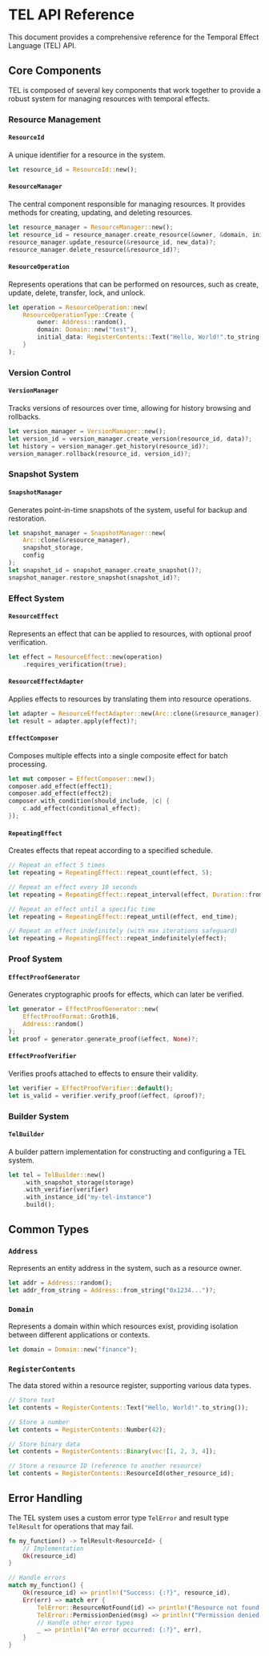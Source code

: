 # TEL API Reference

This document provides a comprehensive reference for the Temporal Effect Language (TEL) API.

## Core Components

TEL is composed of several key components that work together to provide a robust system for managing resources with temporal effects.

### Resource Management

#### `ResourceId`

A unique identifier for a resource in the system.

```rust
let resource_id = ResourceId::new();
```

#### `ResourceManager`

The central component responsible for managing resources. It provides methods for creating, updating, and deleting resources.

```rust
let resource_manager = ResourceManager::new();
let resource_id = resource_manager.create_resource(&owner, &domain, initial_data)?;
resource_manager.update_resource(&resource_id, new_data)?;
resource_manager.delete_resource(&resource_id)?;
```

#### `ResourceOperation`

Represents operations that can be performed on resources, such as create, update, delete, transfer, lock, and unlock.

```rust
let operation = ResourceOperation::new(
    ResourceOperationType::Create {
        owner: Address::random(),
        domain: Domain::new("test"),
        initial_data: RegisterContents::Text("Hello, World!".to_string()),
    }
);
```

### Version Control

#### `VersionManager`

Tracks versions of resources over time, allowing for history browsing and rollbacks.

```rust
let version_manager = VersionManager::new();
let version_id = version_manager.create_version(resource_id, data)?;
let history = version_manager.get_history(resource_id)?;
version_manager.rollback(resource_id, version_id)?;
```

### Snapshot System

#### `SnapshotManager`

Generates point-in-time snapshots of the system, useful for backup and restoration.

```rust
let snapshot_manager = SnapshotManager::new(
    Arc::clone(&resource_manager),
    snapshot_storage,
    config
);
let snapshot_id = snapshot_manager.create_snapshot()?;
snapshot_manager.restore_snapshot(snapshot_id)?;
```

### Effect System

#### `ResourceEffect`

Represents an effect that can be applied to resources, with optional proof verification.

```rust
let effect = ResourceEffect::new(operation)
    .requires_verification(true);
```

#### `ResourceEffectAdapter`

Applies effects to resources by translating them into resource operations.

```rust
let adapter = ResourceEffectAdapter::new(Arc::clone(&resource_manager));
let result = adapter.apply(effect)?;
```

#### `EffectComposer`

Composes multiple effects into a single composite effect for batch processing.

```rust
let mut composer = EffectComposer::new();
composer.add_effect(effect1);
composer.add_effect(effect2);
composer.with_condition(should_include, |c| {
    c.add_effect(conditional_effect);
});
```

#### `RepeatingEffect`

Creates effects that repeat according to a specified schedule.

```rust
// Repeat an effect 5 times
let repeating = RepeatingEffect::repeat_count(effect, 5);

// Repeat an effect every 10 seconds
let repeating = RepeatingEffect::repeat_interval(effect, Duration::from_secs(10));

// Repeat an effect until a specific time
let repeating = RepeatingEffect::repeat_until(effect, end_time);

// Repeat an effect indefinitely (with max iterations safeguard)
let repeating = RepeatingEffect::repeat_indefinitely(effect);
```

### Proof System

#### `EffectProofGenerator`

Generates cryptographic proofs for effects, which can later be verified.

```rust
let generator = EffectProofGenerator::new(
    EffectProofFormat::Groth16,
    Address::random()
);
let proof = generator.generate_proof(&effect, None)?;
```

#### `EffectProofVerifier`

Verifies proofs attached to effects to ensure their validity.

```rust
let verifier = EffectProofVerifier::default();
let is_valid = verifier.verify_proof(&effect, &proof)?;
```

### Builder System

#### `TelBuilder`

A builder pattern implementation for constructing and configuring a TEL system.

```rust
let tel = TelBuilder::new()
    .with_snapshot_storage(storage)
    .with_verifier(verifier)
    .with_instance_id("my-tel-instance")
    .build();
```

## Common Types

### `Address`

Represents an entity address in the system, such as a resource owner.

```rust
let addr = Address::random();
let addr_from_string = Address::from_string("0x1234...")?;
```

### `Domain`

Represents a domain within which resources exist, providing isolation between different applications or contexts.

```rust
let domain = Domain::new("finance");
```

### `RegisterContents`

The data stored within a resource register, supporting various data types.

```rust
// Store text
let contents = RegisterContents::Text("Hello, World!".to_string());

// Store a number
let contents = RegisterContents::Number(42);

// Store binary data
let contents = RegisterContents::Binary(vec![1, 2, 3, 4]);

// Store a resource ID (reference to another resource)
let contents = RegisterContents::ResourceId(other_resource_id);
```

## Error Handling

The TEL system uses a custom error type `TelError` and result type `TelResult` for operations that may fail.

```rust
fn my_function() -> TelResult<ResourceId> {
    // Implementation
    Ok(resource_id)
}

// Handle errors
match my_function() {
    Ok(resource_id) => println!("Success: {:?}", resource_id),
    Err(err) => match err {
        TelError::ResourceNotFound(id) => println!("Resource not found: {:?}", id),
        TelError::PermissionDenied(msg) => println!("Permission denied: {}", msg),
        // Handle other error types
        _ => println!("An error occurred: {:?}", err),
    }
}
``` 